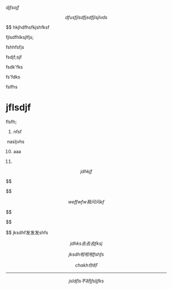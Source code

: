 $djfsojf$

$$dfusfjlsdfjsdfjlsjlvds
$$

$$
hkjhdfhsfkjshfksf

fjlsdfhlksjlfjs;

fshhfsfjs

fsdjf;sjf

fsdk'fks



fs'fdks



fslfhs


# jflsdjf

flsfh;



1. nfsf

​    nasljvhs

10. aaa

1. 

$$
jdhkjf
$$

$$

$$

$$
weffwfw我问问ef
$$




$$

$$


$$ jksdhf发发发shfs


$$
jdhks去去去fksj
$$


$$jksdh啦啦啦fshfs
$$



$$chakh你好$$

---




$$
jsldfls不好jfsljfks
$$
